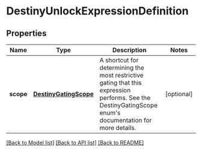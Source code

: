 # DestinyUnlockExpressionDefinition

## Properties
Name | Type | Description | Notes
------------ | ------------- | ------------- | -------------
**scope** | [**DestinyGatingScope**](DestinyGatingScope.md) | A shortcut for determining the most restrictive gating that this expression performs. See the DestinyGatingScope enum&#39;s documentation for more details. | [optional] 

[[Back to Model list]](../README.md#documentation-for-models) [[Back to API list]](../README.md#documentation-for-api-endpoints) [[Back to README]](../README.md)


